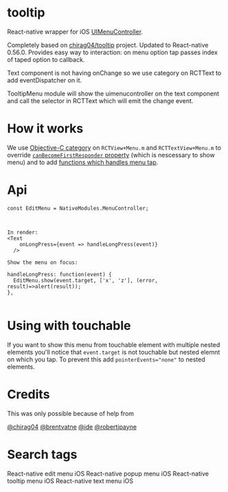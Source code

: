 # tooltip
React-native wrapper for iOS [UIMenuController](https://developer.apple.com/documentation/uikit/uimenucontroller).

Completely based on [chirag04/tooltip](https://github.com/chirag04/tooltip) project.
Updated to React-native 0.56.0.
Provides easy way to interaction: on menu option tap passes index of taped option to callback.

Text component is not having onChange so we use category on RCTText to add eventDispatcher on it.

TooltipMenu module will show the uimenucontroller on the text component and call the selector in RCTText which will emit the change event.

# How it works
We use [Objective-C category](https://developer.apple.com/library/archive/documentation/General/Conceptual/DevPedia-CocoaCore/Category.html) on `RCTView+Menu.m` and `RCTTextView+Menu.m` to override [`canBecomeFirstResponder` property](https://developer.apple.com/documentation/uikit/uiresponder/1621130-canbecomefirstresponder) (which is nescessary to show menu) and to add [functions which handles menu tap](https://stackoverflow.com/questions/9146670/ios-uimenucontroller-uimenuitem-how-to-determine-item-selected-with-generic-sel).

# Api

```
const EditMenu = NativeModules.MenuController;



In render:
<Text
    onLongPress={event => handleLongPress(event)}
  />

Show the menu on focus:

handleLongPress: function(event) {
  EditMenu.show(event.target, ['x', 'z'], (error, result)=>alert(result));
},
  
```

# Using with touchable
If you want to show this menu from touchable element with multiple nested elements you'll notice that `event.target` is not touchable but nested elemnt on which you tap.
To prevent this add `pointerEvents="none"` to nested elements.

# Credits

This was only possible because of help from
 
 [@chirag04](https://github.com/chirag04)
 [@brentvatne](https://github.com/brentvatne)
 [@ide](https://github.com/ide)
 [@robertjpayne](https://github.com/robertjpayne)

# Search tags
React-native edit menu iOS
React-native popup menu iOS
React-native tooltip menu iOS
React-native text menu iOS
